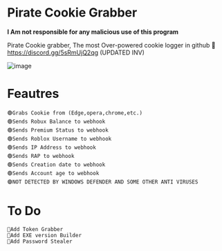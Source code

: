 # Pirate Cookie Grabber

**I Am not responsible for any malicious use of this program**


Pirate Cookie grabber, The most Over-powered cookie logger in github 🤯 
https://discord.gg/5sRmUjQ2qg (UPDATED INV)

![image](https://user-images.githubusercontent.com/60432696/190850577-26a82220-9774-42c5-beb5-479aa5ee71e1.png)

# Feautres
	🟢Grabs Cookie from (Edge,opera,chrome,etc.)
	🟢Sends Robux Balance to webhook
	🟢Sends Premium Status to webhook
	🟢Sends Roblox Username to webhook
	🟢Sends IP Address to webhook
	🟢Sends RAP to webhook
	🟢Sends Creation date to webhook
	🟢Sends Account age to webhook
	🟣NOT DETECTED BY WINDOWS DEFENDER AND SOME OTHER ANTI VIRUSES
# To Do
	💎Add Token Grabber
	💎Add EXE version Builder
	💎Add Password Stealer
